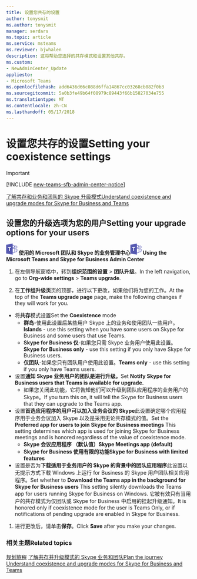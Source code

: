 ```yaml
---
title: 设置您共存的设置
author: tonysmit
ms.author: tonysmit
manager: serdars
ms.topic: article
ms.service: msteams
ms.reviewer: bjwhalen
description: 这将帮助您选择的共存模式和设置其他共存。
ms.custom:
- NewAdminCenter_Update
appliesto:
- Microsoft Teams
ms.openlocfilehash: add6436d66c088d6ffa14867cc03268cb082f0b3
ms.sourcegitcommit: 5a0b3fe49b64f08979c89443f66b15827034e755
ms.translationtype: MT
ms.contentlocale: zh-CN
ms.lasthandoff: 05/17/2018
---
```

# <a name="setting-your-coexistence-settings"></a><span data-ttu-id="31db0-103">设置您共存的设置</span><span class="sxs-lookup"><span data-stu-id="31db0-103">Setting your coexistence settings</span></span>


> [!IMPORTANT]
> [!INCLUDE [new-teams-sfb-admin-center-notice](includes/new-teams-sfb-admin-center-notice.md)]

<Intro text here>

[<span data-ttu-id="31db0-104">了解共存和业务和团队的 Skype 升级模式</span><span class="sxs-lookup"><span data-stu-id="31db0-104">Understand coexistence and upgrade modes for Skype for Business and Teams</span></span>](upgrade-and-coexistence-of-skypeforbusiness-and-teams.md)

## <a name="setting-your-upgrade-options-for-your-users"></a><span data-ttu-id="31db0-105">设置您的升级选项为您的用户</span><span class="sxs-lookup"><span data-stu-id="31db0-105">Setting your upgrade options for your users</span></span>

<span data-ttu-id="31db0-106">![团队-徽标-30x30.png](media/teams-logo-30x30.png) **使用的 Microsoft 团队和 Skype 的业务管理中心**</span><span class="sxs-lookup"><span data-stu-id="31db0-106">![teams-logo-30x30.png](media/teams-logo-30x30.png) **Using the Microsoft Teams and Skype for Business Admin Center**</span></span>

1. <span data-ttu-id="31db0-107">在左侧导航窗格中，转到**组织范围的设置** > **团队升级**。</span><span class="sxs-lookup"><span data-stu-id="31db0-107">In the left navigation, go to **Org-wide settings** > **Teams upgrade**.</span></span> 

2. <span data-ttu-id="31db0-108">在**工作组升级页**页的顶部，进行以下更改，如果他们将为您的工作。</span><span class="sxs-lookup"><span data-stu-id="31db0-108">At the top of the **Teams upgrade page** page, make the following changes if they will work for you.</span></span>
- <span data-ttu-id="31db0-109">将**共存**模式设置</span><span class="sxs-lookup"><span data-stu-id="31db0-109">Set the **Coexistence** mode</span></span>
    - <span data-ttu-id="31db0-110">**群岛**-使用此设置后某些用户 Skype 上的业务和使用团队一些用户。</span><span class="sxs-lookup"><span data-stu-id="31db0-110">**Islands** - use this setting when you have some users on Skype for Business and some users that use Teams.</span></span>
    - <span data-ttu-id="31db0-111">**Skype for Business 仅**-如果您只需 Skype 业务用户使用此设置。</span><span class="sxs-lookup"><span data-stu-id="31db0-111">**Skype for Business only** - use this setting if you only have Skype for Business users.</span></span>
    - <span data-ttu-id="31db0-112">**仅团队**-如果您只有团队用户使用此设置。</span><span class="sxs-lookup"><span data-stu-id="31db0-112">**Teams only** - use this setting if you only have Teams users.</span></span>
- <span data-ttu-id="31db0-113">设置**通知 Skype 业务用户的团队是进行升级。**</span><span class="sxs-lookup"><span data-stu-id="31db0-113">Set **Notify Skype for Business users that Teams is available for upgrade.**</span></span>
    - <span data-ttu-id="31db0-114">如果您关闭此功能，它将告知他们可以升级到团队应用程序的业务用户的 Skype。</span><span class="sxs-lookup"><span data-stu-id="31db0-114">If you turn this on, it will tell the Skype for Business users that they can upgrade to the Teams app.</span></span>
- <span data-ttu-id="31db0-115">设置**首选应用程序的用户可以加入业务会议的 Skype**此设置确定哪个应用程序用于业务会议加入 Skype 以及是采用无论共存模式的值。</span><span class="sxs-lookup"><span data-stu-id="31db0-115">Set the **Preferred app for users to join Skype for Business meetings**  This setting determines which app is used for joining Skype for Business meetings and is honored regardless of the value of coexistence mode.</span></span>
    - <span data-ttu-id="31db0-116">**Skype 会议应用程序 （默认值）**</span><span class="sxs-lookup"><span data-stu-id="31db0-116">**Skype Meetings app (default)**</span></span>
    - <span data-ttu-id="31db0-117">**Skype for Business 使用有限的功能**</span><span class="sxs-lookup"><span data-stu-id="31db0-117">**Skype for Business with limited features**</span></span>
- <span data-ttu-id="31db0-118">设置是否为**下载适用于业务用户的 Skype 的背景中的团队应用程序**此设置以无提示方式下载 Windows 上运行 for Business 的 Skype 用户团队相关应用程序。</span><span class="sxs-lookup"><span data-stu-id="31db0-118">Set whether to **Download the Teams app in the background for Skype for Business users**  This setting silently downloads the Teams app for users running Skype for Business on Windows.</span></span> <span data-ttu-id="31db0-119">它被有效只有当用户的共存模式为仅团队或 Skype for Business 中启用的挂起升级通知。</span><span class="sxs-lookup"><span data-stu-id="31db0-119">It is honored only if coexistence mode for the user is Teams Only, or if notifications of pending upgrade are enabled in Skype for Business.</span></span>
1. <span data-ttu-id="31db0-120">进行更改后，请单击**保存**。</span><span class="sxs-lookup"><span data-stu-id="31db0-120">Click **Save** after you make your changes.</span></span>


### <a name="related-topics"></a><span data-ttu-id="31db0-121">相关主题</span><span class="sxs-lookup"><span data-stu-id="31db0-121">Related topics</span></span>
<span data-ttu-id="31db0-122">[规划旅程](upgrade-plan-journey.md)
[了解共存并升级模式的 Skype 业务和团队](upgrade-and-coexistence-of-skypeforbusiness-and-teams.md)</span><span class="sxs-lookup"><span data-stu-id="31db0-122">[Plan the journey](upgrade-plan-journey.md)
[Understand coexistence and upgrade modes for Skype for Business and Teams](upgrade-and-coexistence-of-skypeforbusiness-and-teams.md)</span></span>